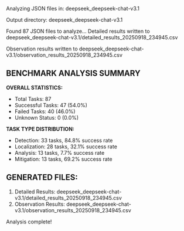 Analyzing JSON files in: deepseek_deepseek-chat-v3.1

Output directory: deepseek_deepseek-chat-v3.1

Found 87 JSON files to analyze...
Detailed results written to deepseek_deepseek-chat-v3.1/detailed_results_20250918_234945.csv

Observation results written to deepseek_deepseek-chat-v3.1/observation_results_20250918_234945.csv

## BENCHMARK ANALYSIS SUMMARY

**OVERALL STATISTICS:**
- Total Tasks: 87
- Successful Tasks: 47 (54.0%)
- Failed Tasks: 40 (46.0%)
- Unknown Status: 0 (0.0%)

**TASK TYPE DISTRIBUTION:**
- Detection: 33 tasks, 84.8% success rate
- Localization: 28 tasks, 32.1% success rate
- Analysis: 13 tasks, 7.7% success rate
- Mitigation: 13 tasks, 69.2% success rate
## GENERATED FILES:
1. Detailed Results: deepseek_deepseek-chat-v3.1/detailed_results_20250918_234945.csv
2. Observation Results: deepseek_deepseek-chat-v3.1/observation_results_20250918_234945.csv

Analysis complete!
